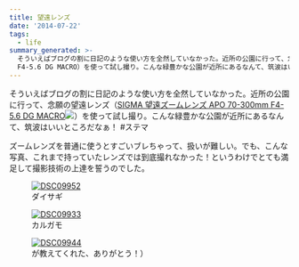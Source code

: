 ```yaml
---
title: 望遠レンズ
date: '2014-07-22'
tags:
  - life
summary_generated: >-
  そういえばブログの割に日記のような使い方を全然していなかった。近所の公園に行って、念願の望遠レンズ（SIGMA 望遠ズームレンズ APO 70-300mm
  F4-5.6 DG MACRO）を使って試し撮り。こんな緑豊かな公園が近所にあるなんて、筑波はいいところだなぁ！ #ス...
---
```


そういえばブログの割に日記のような使い方を全然していなかった。近所の公園に行って、念願の望遠レンズ（[SIGMA 望遠ズームレンズ APO 70-300mm F4-5.6 DG MACRO](http://www.amazon.co.jp/gp/product/B000ALLMI8/ref=as_li_ss_tl?ie=UTF8&camp=247&creative=7399&creativeASIN=B000ALLMI8&linkCode=as2&tag=dmjp07-22)![](http://ir-jp.amazon-adsystem.com/e/ir?t=dmjp07-22&l=as2&o=9&a=B000ALLMI8)）を使って試し撮り。こんな緑豊かな公園が近所にあるなんて、筑波はいいところだなぁ！ #ステマ

ズームレンズを普通に使うとすごいブレちゃって、扱いが難しい。でも、こんな写真、これまで持っていたレンズでは到底撮れなかった！というわけでとても満足して撮影技術の上達を誓うのでした。

<figure className="center">
  <a href="/images/DSC09952.jpg"><img src="/images/DSC09952-1024x680.jpg" alt="DSC09952" /></a>
  <figcaption>ダイサギ</figcaption>
</figure>

<figure className="center">
  <a href="/images/DSC09933.jpg"><img src="/images/DSC09933-1024x680.jpg" alt="DSC09933" /></a>
  <figcaption>カルガモ</figcaption>
</figure>

<figure className="center">
  <a href="/images/DSC09944.jpg) バリケン（名前分からなかったけど [@htomine](https://twitter.com/htomine"><img src="/images/DSC09944-1024x680.jpg" alt="DSC09944" /></a>
  <figcaption>が教えてくれた、ありがとう！）</figcaption>
</figure>
